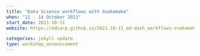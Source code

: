 ```yaml
---
title: "Data Science workflows with Snakemake" 
when: "11 - 14 October 2021"
start_date: 2021-10-11
website: https://edcarp.github.io/2021-10-11_ed-dash_workflows-snakemake/

categories: jekyll update
type: workshop_announcement
---
```


